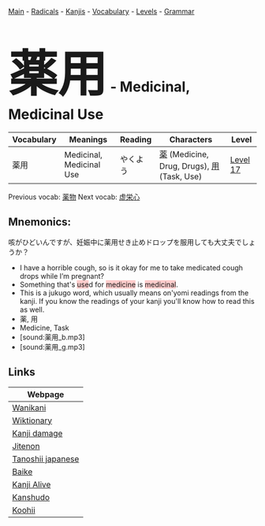 <style> bigfont {font-size: 100px}</style>
[Main](../README.md) -
[Radicals](../radicals.md) -
[Kanjis](../kanjis.md) -
[Vocabulary](../vocabulary.md) -
[Levels](../levels.md) -
[Grammar](../grammar.md)
# <bigfont> 薬用</bigfont> - Medicinal, Medicinal Use 

| Vocabulary | Meanings | Reading | Characters | Level |
| --- | --- | --- | --- | --- |
| 薬用 | Medicinal, Medicinal Use | やくよう |  [薬](../kanjis/薬.md) (Medicine, Drug, Drugs), [用](../kanjis/用.md) (Task, Use) | [Level 17](../levels/wk_level17.md) |

Previous vocab: [薬物](薬物.md) Next vocab: [虚栄心](虚栄心.md) 

## Mnemonics:
咳がひどいんですが、妊娠中に薬用せき止めドロップを服用しても大丈夫でしょうか？
* I have a horrible cough, so is it okay for me to take medicated cough drops while I’m pregnant?
* Something that's <span style="background-color:#ffcccb"> use</span>d for <span style="background-color:#ffcccb"> medicine</span> is <span style="background-color:#ffcccb"> medicinal</span>.
* This is a jukugo word, which usually means on'yomi readings from the kanji. If you know the readings of your kanji you'll know how to read this as well.
* 薬, 用
* Medicine, Task
* [sound:薬用_b.mp3]
* [sound:薬用_g.mp3]


## Links 

| Webpage |
| --- |
| [Wanikani          ](https://www.wanikani.com/kanji/薬用) |
| [Wiktionary        ](https://en.wiktionary.org/wiki/薬用) |
| [Kanji damage      ](http://www.kanjidamage.com/kanji/search?utf8=✓&q=薬用) |
| [Jitenon           ](https://jitenon.com/kanji/薬用) |
| [Tanoshii japanese ](https://www.tanoshiijapanese.com/dictionary/kanji.cfm?k=薬用) |
| [Baike             ](https://baike.baidu.com/item/薬用) |
| [Kanji Alive       ](https://app.kanjialive.com/薬用) |
| [Kanshudo          ](https://www.kanshudo.com/searchmn?q=薬用) |
| [Koohii            ](https://kanji.koohii.com/study/kanji/薬用) |
